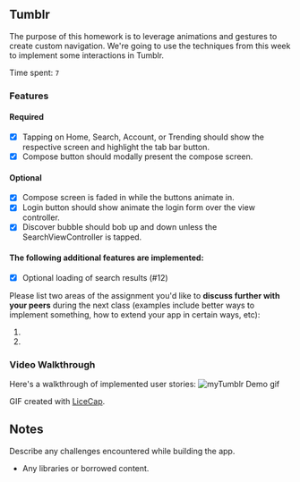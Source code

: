 ## Tumblr

The purpose of this homework is to leverage animations and gestures to create custom navigation. We're going to use the techniques from this week to implement some interactions in Tumblr.

Time spent: `7`

### Features

#### Required

- [X] Tapping on Home, Search, Account, or Trending should show the respective screen and highlight the tab bar button.
- [X] Compose button should modally present the compose screen.

#### Optional

- [X] Compose screen is faded in while the buttons animate in.
- [X] Login button should show animate the login form over the view controller.
- [X] Discover bubble should bob up and down unless the SearchViewController is tapped.

#### The following **additional** features are implemented:

- [X] Optional loading of search results (#12)

Please list two areas of the assignment you'd like to **discuss further with your peers** during the next class (examples include better ways to implement something, how to extend your app in certain ways, etc):

1. 
2. 

### Video Walkthrough 

Here's a walkthrough of implemented user stories:
![myTumblr Demo gif](myTumblrDemo.gif)



GIF created with [LiceCap](http://www.cockos.com/licecap/).

## Notes

Describe any challenges encountered while building the app.

* Any libraries or borrowed content.
